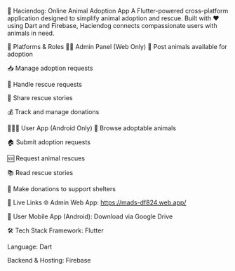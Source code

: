 🐾 Haciendog: Online Animal Adoption App
A Flutter-powered cross-platform application designed to simplify animal adoption and rescue. Built with ❤️ using Dart and Firebase, Haciendog connects compassionate users with animals in need.

📱 Platforms & Roles
👨‍💼 Admin Panel (Web Only)
🐶 Post animals available for adoption

📥 Manage adoption requests

🚨 Handle rescue requests

📝 Share rescue stories

💰 Track and manage donations

🧑‍🤝‍🧑 User App (Android Only)
🐾 Browse adoptable animals

🏠 Submit adoption requests

🆘 Request animal rescues

📚 Read rescue stories

🎁 Make donations to support shelters

🔗 Live Links
🌐 Admin Web App: https://mads-df824.web.app/

📲 User Mobile App (Android): Download via Google Drive

🛠️ Tech Stack
Framework: Flutter

Language: Dart

Backend & Hosting: Firebase
